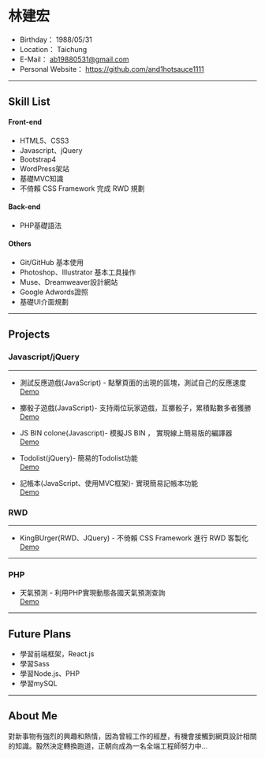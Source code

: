 #  林建宏
 - Birthday： 1988/05/31
 - Location： Taichung
 - E-Mail： ab19880531@gmail.com
 - Personal Website： https://github.com/and1hotsauce1111

<hr>

## Skill List

#### Front-end

 * HTML5、CSS3
 * Javascript、jQuery
 * Bootstrap4
 * WordPress架站
 * 基礎MVC知識
 * 不倚賴 CSS Framework 完成 RWD 規劃
 
#### Back-end 

 * PHP基礎語法
  
#### Others

 * Git/GitHub 基本使用
 * Photoshop、Illustrator 基本工具操作
 * Muse、Dreamweaver設計網站
 * Google Adwords證照
 * 基礎UI介面規劃
 
<hr>

## Projects

### Javascript/jQuery

<hr>

* 測試反應遊戲(JavaScript) - 點擊頁面的出現的區塊，測試自己的反應速度
  </br>
  <a href="https://and1hotsauce1111.github.io/ProjectForPractice/Javascript%20Project/Javascript%20Game/Test%20Reaction/" target="_blank">Demo</a>

* 擲骰子遊戲(JavaScript)- 支持兩位玩家遊戲，互擲骰子，累積點數多者獲勝
  </br>
  <a href="https://and1hotsauce1111.github.io/ProjectForPractice/Javascript%20Project/Javascript%20Game/Dice%20Game/" target="_blank">Demo</a>

* JS BIN colone(Javascript)- 模擬JS BIN ， 實現線上簡易版的編譯器
  </br>
  <a href="https://and1hotsauce1111.github.io/ProjectForPractice/Javascript%20Project/JS%20bin%20colone/" target="_blank">Demo</a>

* Todolist(jQuery)- 簡易的Todolist功能
  </br>
  <a href="https://and1hotsauce1111.github.io/ProjectForPractice/Javascript%20Project/Todo%20List/" target="_blank">Demo</a>


* 記帳本(JavaScript、使用MVC框架)- 實現簡易記帳本功能
  </br>
  <a href="https://and1hotsauce1111.github.io/ProjectForPractice//Javascript%20Project/HowManyThingsYouBought_Static(MVC%20Model)/" target="_blank">Demo</a>

  
### RWD
<hr>

* KingBUrger(RWD、JQuery) - 不倚賴 CSS Framework 進行 RWD 客製化
  <br/>
  <a href="https://and1hotsauce1111.github.io/ProjectForPractice/RWD%20Project/King%20Size%20Burger" target="_blank">Demo</a>

<hr>

### PHP

* 天氣預測 - 利用PHP實現動態各國天氣預測查詢
  <br/>
  <a href="http://phptest.web.youp.ga/weather_predict/weather_report.php" target="_blank">Demo</a>

<hr>

## Future Plans

 * 學習前端框架，React.js
 * 學習Sass
 * 學習Node.js、PHP
 * 學習mySQL

<hr>

## About Me

對新事物有強烈的興趣和熱情，因為曾經工作的經歷，有機會接觸到網頁設計相關的知識。毅然決定轉換跑道，正朝向成為一名全端工程師努力中...
